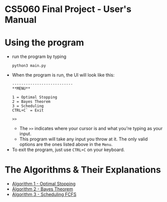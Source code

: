 # CS5060 Final Project - User's Manual

# Using the program
*   run the program by typing
    ```
    python3 main.py
    ```
*   When the program is run, the UI will look like this:
    ```
    ---------------------------
    **MENU**

    1 = Optimal Stopping
    2 = Bayes Theorem
    3 = Scheduling
    CTRL+C` = Exit 

    >> 
    ```
    *   The `>>` indicates where your cursor is and what you're typing as your input.
    *   This program will take any input you throw at it. The only valid options are the ones listed above in the `Menu`.
*   To exit the program, just use `CTRL+C` on your keyboard.

# The Algorithms & Their Explanations
*   [Algorithm 1 - Optimal Stopping](./doc/Optimal-Stopping.md)
*   [Algorithm 2 - Bayes Theorem](./doc/Bayes-Theorem.md)
*   [Algorithm 3 - Scheduling FCFS](./doc/Scheduling-FCFS.md)
